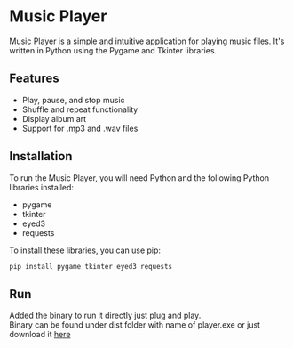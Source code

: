 # Music Player

Music Player is a simple and intuitive application for playing music files. It's written in Python using the Pygame and Tkinter libraries.

## Features

- Play, pause, and stop music
- Shuffle and repeat functionality
- Display album art
- Support for .mp3 and .wav files

## Installation

To run the Music Player, you will need Python and the following Python libraries installed:

- pygame
- tkinter
- eyed3
- requests

To install these libraries, you can use pip:

```bash
pip install pygame tkinter eyed3 requests

```

## Run

Added the binary to run it directly just plug and play.
<br> Binary can be found under dist folder with name of player.exe or just download it [here](https://github.com/ashutosh5786/Music_Player/releases/tag/First_Release)
